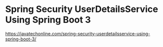 # Spring Security UserDetailsService Using Spring Boot 3

https://javatechonline.com/spring-security-userdetailsservice-using-spring-boot-3/
